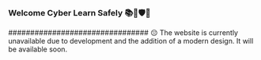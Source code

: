 ### Welcome Cyber Learn Safely 📚🔐🛡👋

################################ 😔
The website is currently unavailable due to development and the addition of a modern design. It will be available soon.


<!--
**CyberLearnSafely/cyberlearnsafely** is a ✨ _special_ ✨ repository because its `README.md` (this file) appears on your GitHub profile.

Here are some ideas to get you started:

- 🔭 I’m currently working on ...
- 🌱 I’m currently learning ...
- 👯 I’m looking to collaborate on ...
- 🤔 I’m looking for help with ...
- 💬 Ask me about ...
- 📫 How to reach me: ...
- 😄 Pronouns: ...
- ⚡ Fun fact: ...
-->
